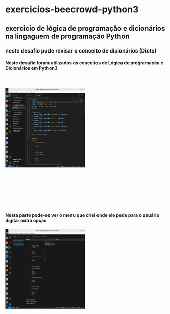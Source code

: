 # exercicios-beecrowd-python3

## exercicio de lógica de programação e dicionários na lingaguem de programação Python
### neste desafio pude revisar o conceito de dicionários (Dicts)

#### Neste desafio foram utilizados os conceitos de Lógica de programação e Dicionários em Python3


<br>
<br>

<img src="https://github.com/abdieldeathayde/exercicios-beecrowd-python3/blob/main/Python/img/Captura%20de%20tela%20de%202023-08-19%2019-29-19.png" width="250" height="250"> 

<br>
<br>
<br>
<br>
<br>
<br>
<br>
<br>

#### Nesta parte pode-se ver o menu que criei onde ele pede para o usuário digitar outra opção

<img src="https://github.com/abdieldeathayde/exercicios-beecrowd-python3/blob/main/Python/img/Captura%20de%20tela%20de%202023-08-19%2019-33-41.png" width="250" height="250">